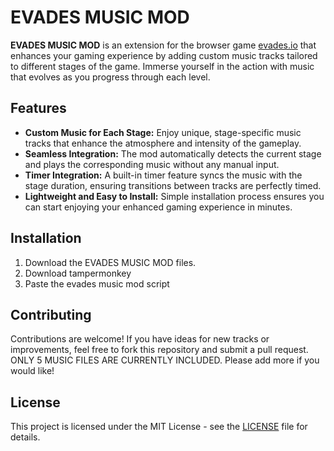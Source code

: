 # EVADES MUSIC MOD

**EVADES MUSIC MOD** is an extension for the browser game [evades.io](https://evades.io) that enhances your gaming experience by adding custom music tracks tailored to different stages of the game. Immerse yourself in the action with music that evolves as you progress through each level.

## Features

- **Custom Music for Each Stage:** Enjoy unique, stage-specific music tracks that enhance the atmosphere and intensity of the gameplay.
- **Seamless Integration:** The mod automatically detects the current stage and plays the corresponding music without any manual input.
- **Timer Integration:** A built-in timer feature syncs the music with the stage duration, ensuring transitions between tracks are perfectly timed.
- **Lightweight and Easy to Install:** Simple installation process ensures you can start enjoying your enhanced gaming experience in minutes.

## Installation

1. Download the EVADES MUSIC MOD files.
2. Download tampermonkey
3. Paste the evades music mod script

## Contributing

Contributions are welcome! If you have ideas for new tracks or improvements, feel free to fork this repository and submit a pull request.
ONLY 5 MUSIC FILES ARE CURRENTLY INCLUDED. Please add more if you would like!

## License

This project is licensed under the MIT License - see the [LICENSE](LICENSE) file for details.
